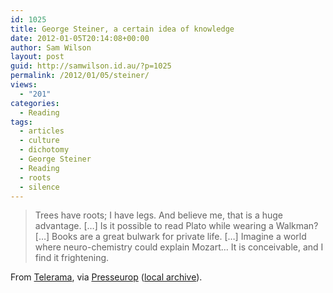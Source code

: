 ```yaml
---
id: 1025
title: George Steiner, a certain idea of knowledge
date: 2012-01-05T20:14:08+00:00
author: Sam Wilson
layout: post
guid: http://samwilson.id.au/?p=1025
permalink: /2012/01/05/steiner/
views:
  - "201"
categories:
  - Reading
tags:
  - articles
  - culture
  - dichotomy
  - George Steiner
  - Reading
  - roots
  - silence
---
```

> Trees have roots; I have legs. And believe me, that is a huge advantage. [&#8230;] Is it possible to read Plato while wearing a Walkman? [&#8230;] Books are a great bulwark for private life. [&#8230;] Imagine a world where neuro-chemistry could explain Mozart&#8230; It is conceivable, and I find it frightening. 

From [Telerama](http://www.telerama.fr/idees/george-steiner-l-europe-est-en-train-de-sacrifier-ses-jeunes,75871.php), via [Presseurop](http://www.presseurop.eu/en/content/article/1320071-george-steiner-certain-idea-knowledge) ([local archive](http://static.samwilson.id.au/2012/steiner/)).